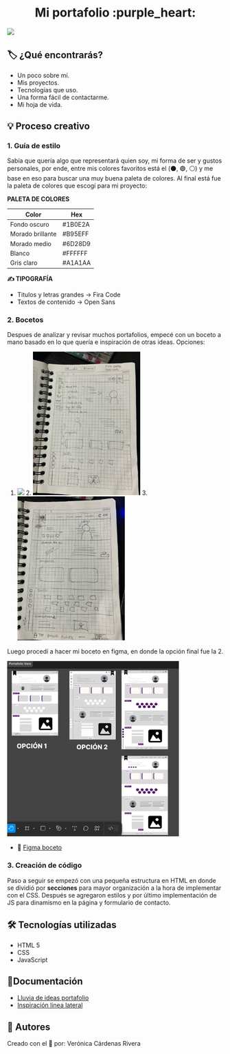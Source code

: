 <h1 align="center"> Mi portafolio :purple_heart: </h1>

<p align="left">
   <img src="https://img.shields.io/badge/STATUS-EN%20DESAROLLO-green">
</p>

## 🏷️ ¿Qué encontrarás? 
+ Un poco sobre mí.
+ Mis proyectos.
+ Tecnologías que uso.
+ Una forma fácil de contactarme.
+ Mi hoja de vida.

## 💡 Proceso creativo 
### 1. Guía de estilo
Sabía que quería algo que representará quien soy, mi forma de ser y gustos personales, por ende, entre mis colores favoritos está el (⚫, 🟣, ⚪) y me base en eso para buscar una muy buena paleta de colores.
Al final está fue la paleta de colores que escogí para mi proyecto: 

**PALETA DE COLORES**

| Color             | Hex                                                                |
| ----------------- | ------------------------------------------------------------------ |
| Fondo oscuro | #1B0E2A |
| Morado brillante | #B95EFF |
| Morado medio |  #6D28D9 |
| Blanco | #FFFFFF |
| Gris claro | #A1A1AA |

**✍️ TIPOGRAFÍA**
+ Titulos y letras grandes -> Fira Code
+ Textos de contenido -> Open Sans


### 2. Bocetos 
Despues de analizar y revisar muchos portafolios, empecé con un boceto a mano basado en lo que quería e inspiración de otras ideas.
Opciones:
1. <img src= "/imagenes/Opción 1.jpg" width="250px">  2. <img src= "/imagenes/Opcion 2.jpg" width="250px">  3. <img src= "/imagenes/Opcion3.jpg" width="250px">


   


Luego procedí a hacer mi boceto en figma, en donde la opción final fue la 2. 

 <img src= "/imagenes/Pfolio Figma.png" width="400px">
 
+ 📝 [Figma boceto](https://www.figma.com/design/ws1fWeCwo9Go13h3q40ih4/Portafolio-Vero?node-id=0-1&t=GVUyCZqkqhIPnwvQ-1)


### 3. Creación de código

Paso a seguir se empezó con una pequeña estructura en HTML en donde se dividió por **secciones** para mayor organización a la hora de implementar con el CSS. 
Después se agregaron estilos y por último implementación de JS para dinamismo en la página y formulario de contacto. 


## 🛠️ Tecnologías utilizadas
+ HTML 5
+ CSS
+ JavaScript

## 📄Documentación
+ [Lluvia de ideas portafolio](https://github.com/emmabostian/developer-portfolios)
+ [Inspiración linea lateral](https://m7mad.dev/)

## 👤 Autores
Creado con el 💜 por: Verónica Cárdenas Rivera
